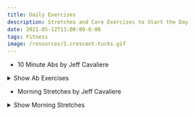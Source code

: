 ```yaml
---
title: Daily Exercises
description: Stretches and Core Exercises to Start the Day
date: 2021-05-12T13:00:00-6:00
tags: Fitness
image: /resources/1.crescent-tucks.gif
---
```


- 10 Minute Abs by Jeff Cavaliere

<details>
  <summary>Show Ab Exercises</summary>

  <p>Source: <a href="https://athleanx.com/articles/abs-for-men/10-minute-ab-workout">10 Minute Ab Workout | 8 Ab Exercises | Athlean-X</a> ; <a href="https://www.youtube.com/embed/i27K2ry9jEo">YouTube Video</a></p>
  
  <p>Perform Exercise for 45 seconds</p>
  <p>Rest for 15 seconds</p>

  <ul>
    <li><img src="/resources/1.crescent-tucks.gif" alt="Crescent Tucks"> Crescent Tucks</li>
    <li><img src="/resources/2.backward-7s.gif" alt="Backward 7s"> Backward 7x</li>
    <li><img src="/resources/3.swipers.gif" alt="Swipers"> Swipers</li>
    <li><img src="/resources/4.side-cycles.gif" alt="Side Cycles"> Side Cycles - Left</li>
    <li><img src="/resources/4.side-cycles.gif" alt="Side Cycles"> Side Cycles - Right</li>
    <li><img src="/resources/5.mountain-hip-dips.gif" alt="Mountain Hip Dips"> Mountain Hip Dips</li>
    <li><img src="/resources/6.frog-v-ups.gif" alt="Frog V-Ups"> Frog V-Ups</li>
    <li><img src="/resources/7.side-scissor-crunch.gif" alt="Side Scissor Crunches"> Side Scissor Crunches - Left</li>
    <li><img src="/resources/7.side-scissor-crunch.gif" alt="Side Scissor Crunches"> Side Scissor Crunches - Right</li>
    <li><img src="/resources/8.corpse-crunch.gif" alt="Corpse Crunch"> Corpse Crunch</li>
  </ul>
</details>

- Morning Stretches by Jeff Cavaliere

<details>
  <summary>Show Morning Stretches</summary>

  <p>Source: <a href="https://www.youtube.com/embed/2X7LDuBcPMw">5 Stretches You Should Be Doing EVERY Morning!</a></p>

  <ul>
    <li><img src="/resources/BridgeAndReachOver.gif" alt="Bridge and Reach Over"> Bridge and Reach Over</li>
    <li><img src="/resources/QLSlide.gif" alt="QL Slide"> QL Slide</li>
    <li><img src="/resources/SquatAndReach.gif" alt="Squat and Reach"> Squat and Reach</li>
    <li><img src="/resources/KneelingLungeAndTorsoTwist.gif" alt="Kneeling Lunge and Torso Twist"> Kneeling Lunge and Torso Twist</li>
    <li><img src="/resources/HipHingeAndTorsoBend.gif" alt="Hip Hinge and Torso Bend"> Hip Hinge and Torso Bend</li>
  </ul>
</details>
